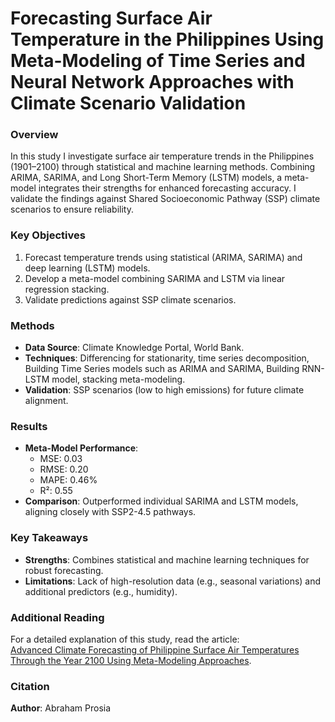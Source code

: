 # Forecasting Surface Air Temperature in the Philippines Using Meta-Modeling of Time Series and Neural Network Approaches with Climate Scenario Validation

### Overview  
In this study I investigate surface air temperature trends in the Philippines (1901–2100) through statistical and machine learning methods. Combining ARIMA, SARIMA, and Long Short-Term Memory (LSTM) models, a meta-model integrates their strengths for enhanced forecasting accuracy. I validate the findings against Shared Socioeconomic Pathway (SSP) climate scenarios to ensure reliability.

### Key Objectives  
1. Forecast temperature trends using statistical (ARIMA, SARIMA) and deep learning (LSTM) models.  
2. Develop a meta-model combining SARIMA and LSTM via linear regression stacking.  
3. Validate predictions against SSP climate scenarios.  

### Methods  
- **Data Source**: Climate Knowledge Portal, World Bank.  
- **Techniques**: Differencing for stationarity, time series decomposition, Building Time Series models such as ARIMA and SARIMA, Building RNN-LSTM model, stacking meta-modeling.  
- **Validation**: SSP scenarios (low to high emissions) for future climate alignment.

### Results  
- **Meta-Model Performance**:  
  - MSE: 0.03  
  - RMSE: 0.20  
  - MAPE: 0.46%  
  - R²: 0.55  
- **Comparison**: Outperformed individual SARIMA and LSTM models, aligning closely with SSP2-4.5 pathways.  

### Key Takeaways  
- **Strengths**: Combines statistical and machine learning techniques for robust forecasting.  
- **Limitations**: Lack of high-resolution data (e.g., seasonal variations) and additional predictors (e.g., humidity).  

### Additional Reading  
For a detailed explanation of this study, read the article:  
[Advanced Climate Forecasting of Philippine Surface Air Temperatures Through the Year 2100 Using Meta-Modeling Approaches](https://medium.com/@abraham.prosia0707/advanced-climate-forecasting-of-philippine-surface-air-temperatures-through-the-year-2100-using-9a0335c6bb77).

### Citation  
**Author**: Abraham Prosia  

